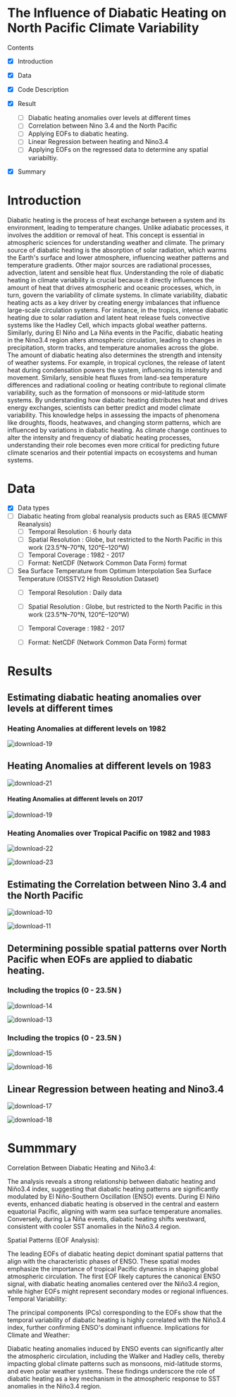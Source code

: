 # The Influence of Diabatic Heating on North Pacific Climate Variability

Contents
 - [x] Introduction
 - [x] Data
 - [x] Code Description
 - [x] Result 
   - [ ]  Diabatic heating anomalies over levels at different times
   - [ ]  Correlation between Nino 3.4 and the North Pacific
   - [ ]  Applying EOFs to diabatic heating.
   - [ ]  Linear Regression between heating and Nino3.4
   - [ ]  Applying EOFs on the regressed data to determine any spatial variabiltiy.
 - [x] Summary 


# Introduction

Diabatic heating is the process of heat exchange between a system and its environment, leading to temperature changes. Unlike adiabatic processes, it involves the addition or removal of heat. This concept is essential in atmospheric sciences for understanding weather and climate.
The primary source of diabatic heating is the absorption of solar radiation, which warms the Earth's surface and lower atmosphere, influencing weather patterns and temperature gradients. Other major sources are radiational processes, advection, latent and sensible heat flux.
Understanding the role of diabatic heating in climate variability is crucial because it directly influences the amount of heat that drives atmospheric and oceanic processes, which, in turn, govern the variability of climate systems. In climate variability, diabatic heating acts as a key driver by creating energy imbalances that influence large-scale circulation systems. For instance, in the tropics, intense diabatic heating due to solar radiation and latent heat release fuels convective systems like the Hadley Cell, which impacts global weather patterns. Similarly, during El Niño and La Niña events in the Pacific, diabatic heating in the Nino3.4 region alters atmospheric circulation, leading to changes in precipitation, storm tracks, and temperature anomalies across the globe.
The amount of diabatic heating also determines the strength and intensity of weather systems. For example, in tropical cyclones, the release of latent heat during condensation powers the system, influencing its intensity and movement. Similarly, sensible heat fluxes from land-sea temperature differences and radiational cooling or heating contribute to regional climate variability, such as the formation of monsoons or mid-latitude storm systems. By understanding how diabatic heating distributes heat and drives energy exchanges, scientists can better predict and model climate variability. This knowledge helps in assessing the impacts of phenomena like droughts, floods, heatwaves, and changing storm patterns, which are influenced by variations in diabatic heating. As climate change continues to alter the intensity and frequency of diabatic heating processes, understanding their role becomes even more critical for predicting future climate scenarios and their potential impacts on ecosystems and human systems.

# Data 
 - [x] Data types
  - [ ] Diabatic heating from global reanalysis products such as ERA5 (ECMWF Reanalysis)
    - [ ] Temporal Resolution : 6 hourly data
    - [ ] Spatial Resolution : Globe, but restricted to the North Pacific in this work (23.5°N–70°N, 120°E–120°W)
    - [ ] Temporal Coverage : 1982 - 2017
    - [ ] Format: NetCDF (Network Common Data Form) format
  - [ ] Sea Surface Temperature from Optimum Interpolation Sea Surface Temperature (OISSTV2 High Resolution Dataset)
    - [ ] Temporal Resolution : Daily data
    - [ ] Spatial Resolution : Globe, but restricted to the North Pacific in this work (23.5°N–70°N, 120°E–120°W)
    - [ ] Temporal Coverage : 1982 - 2017
    - [ ] Format: NetCDF (Network Common Data Form) format


# Results
 ## Estimating diabatic heating anomalies over levels at different times
 ### Heating Anomalies at different levels on 1982

   ![download-19](https://github.com/user-attachments/assets/a918a7ab-df31-4a64-a0ed-ad2239d50fca)
   
   
  ## Heating Anomalies at different levels on 1983
   ![download-21](https://github.com/user-attachments/assets/f8f5ea16-acb1-44cc-9485-a0fe09366763)
 

   #### Heating Anomalies at different levels on 2017
   ![download-19](https://github.com/user-attachments/assets/510fe7b4-3e96-491d-aba2-398d1888d0df)


   ### Heating Anomalies over Tropical Pacific on 1982 and 1983
   ![download-22](https://github.com/user-attachments/assets/695ddfb7-cc81-49c7-a694-2c3a11d3508d)
   
   ![download-23](https://github.com/user-attachments/assets/1b61961b-0e34-49cb-98f3-cc47491ee697)


 ## Estimating the Correlation between Nino 3.4 and the North Pacific

   ![download-10](https://github.com/user-attachments/assets/23977a3e-d050-40fe-8a8f-68cf1b7c1047)


   ![download-11](https://github.com/user-attachments/assets/c3690bc4-d995-4d22-983e-3149eaaa498c)


  ## Determining possible spatial patterns over North Pacific when EOFs are applied to diabatic heating. 
   ### Including the tropics (0 - 23.5N )

   ![download-14](https://github.com/user-attachments/assets/ee3b38bf-62fc-4003-a6d6-f80182c6d252)
     
     
   ![download-13](https://github.com/user-attachments/assets/3e2cf82b-c168-443b-a660-82ef89ea9f96)

   ###  Including the tropics (0 - 23.5N )

          
   ![download-15](https://github.com/user-attachments/assets/662baba1-563e-41bf-9bdd-fcb3d1bdccb7)


   ![download-16](https://github.com/user-attachments/assets/58772c4e-f9b7-4678-9785-8e728e5e5b72)

## Linear Regression between heating and Nino3.4

   ![download-17](https://github.com/user-attachments/assets/089b3847-2f01-4867-8393-9622f239bd83)
     
   ![download-18](https://github.com/user-attachments/assets/c49c6406-3c9b-478f-b650-600fedec0a25)
 
# Summmary

Correlation Between Diabatic Heating and Niño3.4:

The analysis reveals a strong relationship between diabatic heating and Niño3.4 index, suggesting that diabatic heating patterns are significantly modulated by El Niño-Southern Oscillation (ENSO) events.
During El Niño events, enhanced diabatic heating is observed in the central and eastern equatorial Pacific, aligning with warm sea surface temperature anomalies.
Conversely, during La Niña events, diabatic heating shifts westward, consistent with cooler SST anomalies in the Niño3.4 region.

Spatial Patterns (EOF Analysis):

The leading EOFs of diabatic heating depict dominant spatial patterns that align with the characteristic phases of ENSO. These spatial modes emphasize the importance of tropical Pacific dynamics in shaping global atmospheric circulation.
The first EOF likely captures the canonical ENSO signal, with diabatic heating anomalies centered over the Niño3.4 region, while higher EOFs might represent secondary modes or regional influences.
Temporal Variability:

The principal components (PCs) corresponding to the EOFs show that the temporal variability of diabatic heating is highly correlated with the Niño3.4 index, further confirming ENSO's dominant influence.
Implications for Climate and Weather:

Diabatic heating anomalies induced by ENSO events can significantly alter the atmospheric circulation, including the Walker and Hadley cells, thereby impacting global climate patterns such as monsoons, mid-latitude storms, and even polar weather systems.
These findings underscore the role of diabatic heating as a key mechanism in the atmospheric response to SST anomalies in the Niño3.4 region.
























